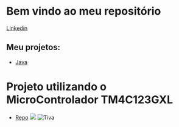 # Bem vindo ao meu repositório

[Linkedin](https://www.linkedin.com/in/eduardo-sant-ana/)

## Meu projetos:
* [Java](https://github.com/EduardoSantAna1313/Projetos-Java)

# Projeto utilizando o MicroControlador TM4C123GXL
* [Repo](https://github.com/EduardoSantAna1313/Tiva)
![](http://shukra.cedt.iisc.ernet.in/wiki/images/f/fe/Ek_tm4c123gxl_launchpad_board.png=100x100)
![Tiva](tiva.jpg|width=100)
